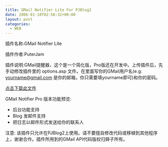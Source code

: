 ```yaml
---
title: GMail Notifier Lite For PJBlog2
date: 2006-01-10T02:58:32+00:00
layout: post
categories:
  - WEB
---
```


插件名称:GMail Notifier Lite

插件作者:PuterJam

插件说明:GMail提醒器，这个是一个简化版，Pro版还在开发中。上传插件后，先手动修改插件里的 options.asp 文件。在里面写你的GMail用户名(e.g: yourname@gmail.com 是你的邮箱，你只需要填yourname即可)和你的密码。

[点击下载此文件](attachments/month_0601/i200619105748.rar)

GMail Notifier Pro 版本功能预览:

- 后台功能支持
- Blog 发邮件支持
- 把日志以邮件形式发送给你的联系人

注意: 该插件只允许在PJBlog2上使用。请不要擅自修改代码或移植到其他程序上，谢谢合作。插件所用到的GMail API代码版权归舜子所有。